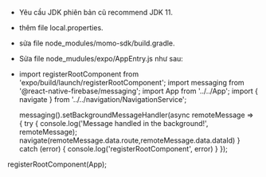 - Yêu cầu JDK phiên bản cũ recommend JDK 11.
- thêm file local.properties.
- sửa file node_modules/momo-sdk/build.gradle.
- Sửa file node_mudules/expo/AppEntry.js như sau:
-   import registerRootComponent from 'expo/build/launch/registerRootComponent';
    import messaging from '@react-native-firebase/messaging';
    import App from '../../App';
    import { navigate } from '../../navigation/NavigationService';

    messaging().setBackgroundMessageHandler(async remoteMessage => {
        try {
            console.log('Message handled in the background!', remoteMessage);
            navigate(remoteMessage.data.route,remoteMessage.data.dataId)
        } catch (error) {
            console.log('registerRootComponent', error)
        }
    });


registerRootComponent(App);
